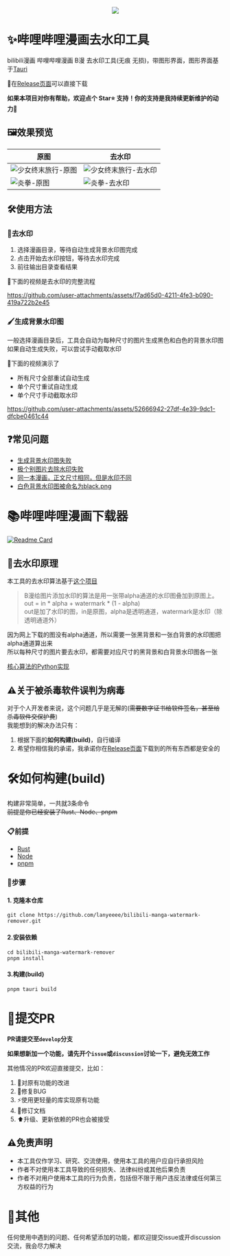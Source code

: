<p align="center">
    <img src="https://github.com/user-attachments/assets/4e2cca2b-8883-4f1f-aee2-ce1e08e6f5cb" style="align-self: center"/>
</p>

# ✨哔哩哔哩漫画去水印工具

bilibili漫画 哔哩哔哩漫画 B漫 去水印工具(无痕 无损)，带图形界面，图形界面基于[Tauri](https://v2.tauri.app/start/)

🔽在[Release页面](https://github.com/lanyeeee/bilibili-manga-watermark-remover/releases)可以直接下载

**如果本项目对你有帮助，欢迎点个 Star⭐ 支持！你的支持是我持续更新维护的动力🙏**

## 🖼️效果预览

| 原图                                                         | 去水印                                                       |
| ------------------------------------------------------------ | ------------------------------------------------------------ |
| ![少女终末旅行-原图](https://github.com/user-attachments/assets/832107b5-d40c-4a93-98f1-674bd761abfb) | ![少女终末旅行-去水印](https://github.com/user-attachments/assets/341d0c74-5076-42a8-af7d-304322bc85d2) |
| ![炎拳-原图](https://github.com/user-attachments/assets/a42ab0df-d9a0-43e9-9d0b-46ac98798cd8) | ![炎拳-去水印](https://github.com/user-attachments/assets/6840a1bf-2607-4ee4-88e6-5367019911da) |

## 🛠️使用方法

### 🧽去水印

1. 选择漫画目录，等待自动生成背景水印图完成
2. 点击开始去水印按钮，等待去水印完成
3. 前往输出目录查看结果

🎥下面的视频是去水印的完整流程 

https://github.com/user-attachments/assets/f7ad65d0-4211-4fe3-b090-419a722b2e45

### 🖌️生成背景水印图

一般选择漫画目录后，工具会自动为每种尺寸的图片生成黑色和白色的背景水印图 
如果自动生成失败，可以尝试手动截取水印

🎥下面的视频演示了 

- 所有尺寸全部重试自动生成
- 单个尺寸重试自动生成
- 单个尺寸手动截取水印

https://github.com/user-attachments/assets/52666942-27df-4e39-9dc1-dfcbe0461c44

## ❓常见问题

- [生成背景水印图失败](https://github.com/lanyeeee/bilibili-manga-watermark-remover/discussions/1)
- [极个别图片去除水印失败](https://github.com/lanyeeee/bilibili-manga-watermark-remover/discussions/5)
- [同一本漫画，正文尺寸相同，但是水印不同](https://github.com/lanyeeee/bilibili-manga-watermark-remover/discussions/8)
- [白色背景水印图被命名为black.png](https://github.com/lanyeeee/bilibili-manga-watermark-remover/discussions/55)

# 📚哔哩哔哩漫画下载器

[![Readme Card](https://github-readme-stats.vercel.app/api/pin/?username=lanyeeee&repo=bilibili-manga-downloader)](https://github.com/lanyeeee/bilibili-manga-downloader)  

## 🧠去水印原理

本工具的去水印算法基于[这个项目](https://github.com/yuchenxi2000/bilibili-watermark/tree/master)

> B漫给图片添加水印的算法是用一张带alpha通道的水印图叠加到原图上。  
> out = in * alpha + watermark * (1 - alpha)  
> out是加了水印的图，in是原图，alpha是透明通道，watermark是水印（除透明通道外）

因为网上下载的图没有alpha通道，所以需要一张黑背景和一张白背景的水印图把alpha通道算出来  
所以每种尺寸的图片要去水印，都需要对应尺寸的黑背景和白背景水印图各一张  

[核心算法的Python实现](https://github.com/yuchenxi2000/bilibili-watermark/tree/master/B%E6%BC%AB)

## ⚠️关于被杀毒软件误判为病毒

对于个人开发者来说，这个问题几乎是无解的(~~需要数字证书给软件签名，甚至给杀毒软件交保护费~~)  
我能想到的解决办法只有：

1. 根据下面的**如何构建(build)**，自行编译
2. 希望你相信我的承诺，我承诺你在[Release页面](https://github.com/lanyeeee/bilibili-manga-watermark-remover/releases)下载到的所有东西都是安全的

# 🛠️如何构建(build)

构建非常简单，一共就3条命令  
~~前提是你已经安装了Rust、Node、pnpm~~

### 📋前提

- [Rust](https://www.rust-lang.org/tools/install)
- [Node](https://nodejs.org/en)
- [pnpm](https://pnpm.io/installation)

### 📝步骤

#### 1. 克隆本仓库

```
git clone https://github.com/lanyeeee/bilibili-manga-watermark-remover.git
```

#### 2.安装依赖

```
cd bilibili-manga-watermark-remover
pnpm install
```

#### 3.构建(build)

```
pnpm tauri build
```

# 🤝提交PR

**PR请提交至`develop`分支**

**如果想新加一个功能，请先开个`issue`或`discussion`讨论一下，避免无效工作**  

其他情况的PR欢迎直接提交，比如：

1. 🔧对原有功能的改进
2. 🐛修复BUG
3. ⚡使用更轻量的库实现原有功能
4. 📝修订文档
5. ⬆️升级、更新依赖的PR也会被接受

## ⚠️免责声明

- 本工具仅作学习、研究、交流使用，使用本工具的用户应自行承担风险
- 作者不对使用本工具导致的任何损失、法律纠纷或其他后果负责
- 作者不对用户使用本工具的行为负责，包括但不限于用户违反法律或任何第三方权益的行为

# 💬其他

任何使用中遇到的问题、任何希望添加的功能，都欢迎提交issue或开discussion交流，我会尽力解决
